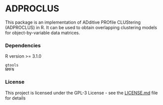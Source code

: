 # ADPROCLUS

This package is an implementation of ADditive PROfile CLUStering (ADPROCLUS) in R. It can be used to obtain overlapping clustering models for object-by-variable data matrices.
### Dependencies

R version >= 3.1.0
```
gtools
NMFN
```
### License

This project is licensed under the GPL-3 License - see the [LICENSE.md](LICENSE.md) file for details
